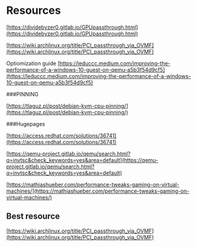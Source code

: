 # Resources

[https://dividebyzer0.gitlab.io/GPUpassthrough.html](https://dividebyzer0.gitlab.io/GPUpassthrough.html)

[https://wiki.archlinux.org/title/PCI_passthrough_via_OVMF](https://wiki.archlinux.org/title/PCI_passthrough_via_OVMF)

Optiomization guide
[https://leduccc.medium.com/improving-the-performance-of-a-windows-10-guest-on-qemu-a5b3f54d9cf5](https://leduccc.medium.com/improving-the-performance-of-a-windows-10-guest-on-qemu-a5b3f54d9cf5)

###PINNING

[https://tlaguz.pl/post/debian-kvm-cpu-pinning/](https://tlaguz.pl/post/debian-kvm-cpu-pinning/)

###Hugepages

[https://access.redhat.com/solutions/36741](https://access.redhat.com/solutions/36741)

[https://qemu-project.gitlab.io/qemu/search.html?q=invtsc&check_keywords=yes&area=default](https://qemu-project.gitlab.io/qemu/search.html?q=invtsc&check_keywords=yes&area=default)

[https://mathiashueber.com/performance-tweaks-gaming-on-virtual-machines/](https://mathiashueber.com/performance-tweaks-gaming-on-virtual-machines/)

## Best resource
[https://wiki.archlinux.org/title/PCI_passthrough_via_OVMF](https://wiki.archlinux.org/title/PCI_passthrough_via_OVMF)

